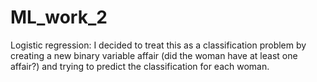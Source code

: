 # ML_work_2
Logistic regression: I decided to treat this as a classification problem by creating a new binary variable affair (did the woman have at least one affair?) and trying to predict the classification for each woman.
